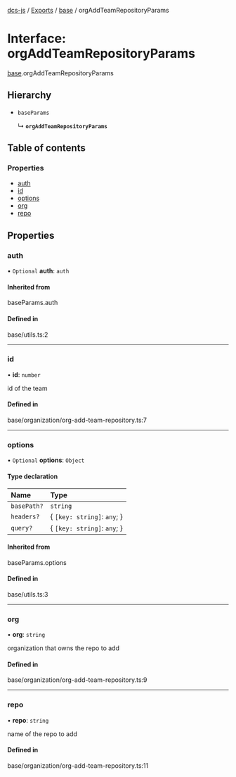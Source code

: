 [dcs-js](../README.md) / [Exports](../modules.md) / [base](../modules/base.md) / orgAddTeamRepositoryParams

# Interface: orgAddTeamRepositoryParams

[base](../modules/base.md).orgAddTeamRepositoryParams

## Hierarchy

- `baseParams`

  ↳ **`orgAddTeamRepositoryParams`**

## Table of contents

### Properties

- [auth](base.orgAddTeamRepositoryParams.md#auth)
- [id](base.orgAddTeamRepositoryParams.md#id)
- [options](base.orgAddTeamRepositoryParams.md#options)
- [org](base.orgAddTeamRepositoryParams.md#org)
- [repo](base.orgAddTeamRepositoryParams.md#repo)

## Properties

### <a id="auth" name="auth"></a> auth

• `Optional` **auth**: `auth`

#### Inherited from

baseParams.auth

#### Defined in

base/utils.ts:2

___

### <a id="id" name="id"></a> id

• **id**: `number`

id of the team

#### Defined in

base/organization/org-add-team-repository.ts:7

___

### <a id="options" name="options"></a> options

• `Optional` **options**: `Object`

#### Type declaration

| Name | Type |
| :------ | :------ |
| `basePath?` | `string` |
| `headers?` | { `[key: string]`: `any`;  } |
| `query?` | { `[key: string]`: `any`;  } |

#### Inherited from

baseParams.options

#### Defined in

base/utils.ts:3

___

### <a id="org" name="org"></a> org

• **org**: `string`

organization that owns the repo to add

#### Defined in

base/organization/org-add-team-repository.ts:9

___

### <a id="repo" name="repo"></a> repo

• **repo**: `string`

name of the repo to add

#### Defined in

base/organization/org-add-team-repository.ts:11
